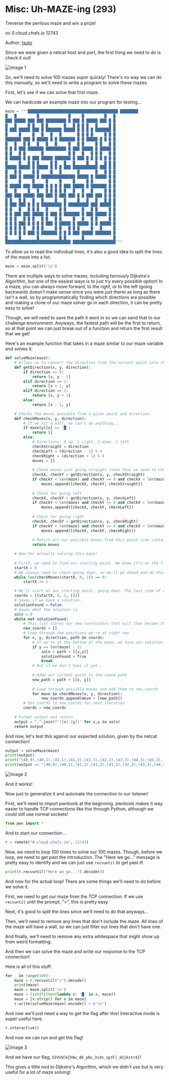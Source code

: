 # Misc: Uh-MAZE-ing (293)

Treverse the perilous maze and win a prize!

*nc 0.cloud.chals.io 12743*

Author: [tsuto](https://github.com/jselliott)

Since we were given a netcat host and port, the first thing we need to do is check it out!

![Image 1](Screenshots/1.png)

So, we'll need to solve 100 mazes super quickly! There's no way we can do this manually, so we'll need to write a program to solve these mazes.

First, let's see if we can solve that first maze. 

We can hardcode an example maze into our program for testing...

```py
maze = """████████████████████████████████████████ ████████
█   █         █             █     █         █   █
███ █████ ███ ███ █████████ █ ███ █ █████ ███ █ █
█   █     █ █   █ █       █   █ █ █ █   █     █ █
█ ███ █████ ███ █ ███████ █████ █ █ █ █ ███████ █
█     █     █   █   █   █       █ █ █ █     █ █ █
███████ ███ █ █████ █ █ ███████ █ █ █████ █ █ █ █
█   █   █ █   █   █   █     █   █ █     █ █   █ █
█ █ █ ███ ███████ █████████ █ ███ █████ █ █████ █
█ █   █ █       █           █ █   █   █ █ █   █ █
█ █████ █ █ ███ █████ ███████ █ ███ █ █ █ █ █ █ █
█     █   █ █ █     █ █   █   █     █   █   █ █ █
█████ █████ █ █████ █ █ █ ███ ███████████ ███ █ █
█   █ █     █ █     █   █       █       █   █ █ █
█ ███ █ █████ █ ███████████████ █████ █ █████ █ █
█     █     █     █     █     █     █ █       █ █
█ █████ ███ █████ █ █ █ █ ███ █████ █ ███████ █ █
█   █     █   █   █ █ █ █ █   █   █   █     █ █ █
███ ███ █████ ███ ███ █ ███ ███ █ █ ███ ███ █ █ █
█ █   █ █   █   █     █   █     █   █   █   █ █ █
█ ███ ███ █ █ █ █████████ █ █████████ ███ █████ █
█ █   █   █ █ █   █     █ █       █   █ █     █ █
█ █ ███ ███ █████ █ ███ █ ███████ █ ███ █████ █ █
█ █ █   █ █ █   █ █   █ █     █   █   █ █     █ █
█ █ █ ███ █ █ █ █ ███ █ █████ █ █████ █ █ █████ █
█ █ █ █ █   █ █ █     █ █   █ █ █     █   █     █
█ █ █ █ █ ███ █ ███████ █ █ █ ███ █████ ███████ █
█     █       █         █ █       █             █
█████████████████████████████ ███████████████████"""
```

To allow us to read the individual lines, it's also a good idea to split the lines of the maze into a list.

```py
maze = maze.split('\n')
```

There are multiple ways to solve mazes, including famously Dijkstra's Algorithm, but one of the easiest ways is to just try every possible option! In a maze, you can always move forward, to the right, or to the left (going backwards doesn't make sense since you were just there) as long as there isn't a wall, so by programmatically finding which directions are possible and making a clone of our maze solver go in each direction, it can be pretty easy to solve! 

Though, we will need to save the path it went in so we can send that to our challenge environment. Anyways, the fastest path will be the first to return, so at that point we can just break out of a function and return the first result that we get!

Here's an example function that takes in a maze similar to our maze variable and solves it:
```py
def solveMaze(maze):
	# Allows us to convert the direction from the current point into the next point.
	def getDirection(x, y, direction):
		if direction == 0:
			return [x, y - 1]
		elif direction == 1:
			return [x + 1, y]
		elif direction == 2:
			return [x, y + 1]
		else:
			return [x - 1, y]

	# Checks the moves possible from a given point and direction.
	def checkMoves(x, y, direction):
		# If we hit a wall, we can't do anything...
		if maze[y][x] == '█':
			return []
		else:
			# Directions: 0 up, 1 right, 2 down, 3 left
			checkStraight = direction
			checkLeft = (direction - 1) % 4
			checkRight = (direction + 1) % 4
			moves = []
			
			# Check moves just going straight (note that we need to check that the new point is possible first)
			checkX, checkY = getDirection(x, y, checkStraight)
			if checkY < len(maze) and checkY >= 0 and checkX < len(maze[0]) and checkX >= 0 and maze[checkY][checkX] != '█':
				moves.append([checkX, checkY, checkStraight])
			
			# Check for going left
			checkX, checkY = getDirection(x, y, checkLeft)
			if checkY < len(maze) and checkY >= 0 and checkX < len(maze[0]) and checkX >= 0 and  maze[checkY][checkX] != '█':
				moves.append([checkX, checkY, checkLeft])
				
			# Check for going right
			checkX, checkY = getDirection(x, y, checkRight)
			if checkY < len(maze) and checkY >= 0 and checkX < len(maze[0]) and checkX >= 0 and  maze[checkY][checkX] != '█':
				moves.append([checkX, checkY, checkRight])
			
			# Return all our possible moves from this point (can contain straight, left, or right)
			return moves

	# Now for actually solving this maze!
	
	# First, we need to find our starting point. We know it's on the first row, but need to find the x.
	startX = 0
	# We always need to check going down, so we'll go ahead and do that until we get an x that works!
	while len(checkMoves(startX, 0, 2)) == 0:
		startX += 1

	# We'll start at our starting point, going down. The last item of our first coordinate is the path followed which is empty at the start.
	coords = [[startX, 0, 2, []]]
	# Saves if we have a solution.
	solutionFound = False
	# Saves what the solution is
	soln = 0
	while not solutionFound:
		# This list stores our new coordinates that will then become the coordinates for the next iteration
		new_coords = []
		# Loop through the positions we're at right now
		for x, y, direction, path in coords:
			# If we're at the bottom of the maze, we have our solution!
			if y == len(maze) - 1:
				soln = path + [[x,y]]
				solutionFound = True
				break
			# But if we don't have it yet...
			
			# Adds our current point to the saved path
			new_path = path + [[x, y]]
			
			# Loop through possible moves and add them to new_coords
			for move in checkMoves(x, y, direction):
				new_coords.append(move + [new_path])
		# Set coords to new_coords for next iteration
		coords = new_coords
	
	# Format output and return
	output = ",".join(f"({x},{y})" for x,y in soln)
	return output
```

And now, let's test this against our expected solution, given by the netcat connection! 

```py
output = solveMaze(maze)
print(output)
print("(40,0),(40,1),(41,1),(41,2),(41,3),(42,3),(43,3),(44,3),(45,3),(45,2),(45,1),(46,1),(47,1),(47,2),(47,3),(47,4),(47,5),(47,6),(47,7),(47,8),(47,9),(47,10),(47,11),(47,12),(47,13),(47,14),(47,15),(47,16),(47,17),(47,18),(47,19),(47,20),(47,21),(47,22),(47,23),(47,24),(47,25),(47,26),(47,27),(46,27),(45,27),(44,27),(43,27),(42,27),(41,27),(40,27),(39,27),(39,26),(39,25),(40,25),(41,25),(41,24),(41,23),(42,23),(43,23),(44,23),(45,23),(45,22),(45,21),(44,21),(43,21),(42,21),(41,21),(41,20),(41,19),(42,19),(43,19),(43,18),(43,17),(42,17),(41,17),(40,17),(39,17),(39,18),(39,19),(38,19),(37,19),(37,20),(37,21),(36,21),(35,21),(35,22),(35,23),(36,23),(37,23),(37,24),(37,25),(36,25),(35,25),(34,25),(33,25),(33,26),(33,27),(32,27),(31,27),(30,27),(29,27),(29,28)")
print(output == "(40,0),(40,1),(41,1),(41,2),(41,3),(42,3),(43,3),(44,3),(45,3),(45,2),(45,1),(46,1),(47,1),(47,2),(47,3),(47,4),(47,5),(47,6),(47,7),(47,8),(47,9),(47,10),(47,11),(47,12),(47,13),(47,14),(47,15),(47,16),(47,17),(47,18),(47,19),(47,20),(47,21),(47,22),(47,23),(47,24),(47,25),(47,26),(47,27),(46,27),(45,27),(44,27),(43,27),(42,27),(41,27),(40,27),(39,27),(39,26),(39,25),(40,25),(41,25),(41,24),(41,23),(42,23),(43,23),(44,23),(45,23),(45,22),(45,21),(44,21),(43,21),(42,21),(41,21),(41,20),(41,19),(42,19),(43,19),(43,18),(43,17),(42,17),(41,17),(40,17),(39,17),(39,18),(39,19),(38,19),(37,19),(37,20),(37,21),(36,21),(35,21),(35,22),(35,23),(36,23),(37,23),(37,24),(37,25),(36,25),(35,25),(34,25),(33,25),(33,26),(33,27),(32,27),(31,27),(30,27),(29,27),(29,28)")
```

![Image 2](Screenshots/2.png)

And it works!

Now just to generalize it and automate the connection to our listener!

First, we'll need to import pwntools at the beginning. pwntools makes it way easier to handle TCP connections like this through Python, although we could still use normal sockets!

```py
from pwn import *
```

And to start our connection...

```py
r = remote("0.cloud.chals.io", 12743)
```

Now, we need to loop 100 times to solve our 100 mazes. Though, before we loop, we need to get past the introduction. The "Here we go..." message is pretty easy to identify and we can just use `recvuntil` to get past it!

```py
print(r.recvuntil("Here we go...").decode())
```

And now for the actual loop! There are some things we'll need to do before we solve it.

First, we need to get our maze from the TCP connection. If we use `recvuntil` until the prompt, ">", this is pretty easy.

Next, it's good to split the lines since we'll need to do that anyways...

Then, we'll need to remove any lines that don't include the maze. All lines of the maze will have a wall, so we can just filter out lines that don't have one.

And finally, we'll need to remove any extra whitespace that might show up from weird formatting.

And then we can solve the maze and write our response to the TCP connection!

Here is all of this stuff:

```py
for _ in range(100):
	maze = r.recvuntil(">").decode()
	print(maze)
	maze = maze.split('\n')
	maze = list(filter(lambda x: '█' in x, maze))
	maze = [x.strip() for x in maze]
	r.write(solveMaze(maze).encode() + b'\n')
```

And now we'll just need a way to get the flag after this! Interactive mode is super useful here.

```py
r.interactive()
```

And now we can run and get the flag!

![Image 3](Screenshots/3.png)

And we have our flag, `SIVUSCG{h0w_d0_y0u_3v3n_sp3ll_d1jkstr4}`!

This gives a little nod to Dijkstra's Algorithm, which we didn't use but is very useful for a lot of maze solving!